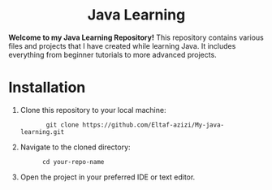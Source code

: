 <h1 align="center">Java Learning</h1>

**Welcome to my Java Learning Repository!** This repository contains various files and projects that I have created while learning Java. It includes everything from beginner tutorials to more advanced projects.

# Installation
1. Clone this repository to your local machine:
   
              git clone https://github.com/Eltaf-azizi/My-java-learning.git
   
3. Navigate to the cloned directory:

             cd your-repo-name
   
5. Open the project in your preferred IDE or text editor.






